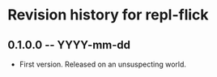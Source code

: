 # Revision history for repl-flick

## 0.1.0.0 -- YYYY-mm-dd

* First version. Released on an unsuspecting world.
